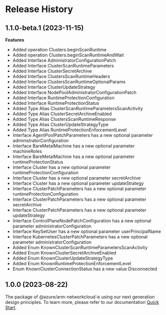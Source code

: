 # Release History
    
## 1.1.0-beta.1 (2023-11-15)
    
**Features**

  - Added operation Clusters.beginScanRuntime
  - Added operation Clusters.beginScanRuntimeAndWait
  - Added Interface AdministratorConfigurationPatch
  - Added Interface ClusterScanRuntimeParameters
  - Added Interface ClusterSecretArchive
  - Added Interface ClustersScanRuntimeHeaders
  - Added Interface ClustersScanRuntimeOptionalParams
  - Added Interface ClusterUpdateStrategy
  - Added Interface NodePoolAdministratorConfigurationPatch
  - Added Interface RuntimeProtectionConfiguration
  - Added Interface RuntimeProtectionStatus
  - Added Type Alias ClusterScanRuntimeParametersScanActivity
  - Added Type Alias ClusterSecretArchiveEnabled
  - Added Type Alias ClustersScanRuntimeResponse
  - Added Type Alias ClusterUpdateStrategyType
  - Added Type Alias RuntimeProtectionEnforcementLevel
  - Interface AgentPoolPatchParameters has a new optional parameter administratorConfiguration
  - Interface BareMetalMachine has a new optional parameter machineRoles
  - Interface BareMetalMachine has a new optional parameter runtimeProtectionStatus
  - Interface Cluster has a new optional parameter runtimeProtectionConfiguration
  - Interface Cluster has a new optional parameter secretArchive
  - Interface Cluster has a new optional parameter updateStrategy
  - Interface ClusterPatchParameters has a new optional parameter runtimeProtectionConfiguration
  - Interface ClusterPatchParameters has a new optional parameter secretArchive
  - Interface ClusterPatchParameters has a new optional parameter updateStrategy
  - Interface ControlPlaneNodePatchConfiguration has a new optional parameter administratorConfiguration
  - Interface KeySetUser has a new optional parameter userPrincipalName
  - Interface KubernetesClusterPatchParameters has a new optional parameter administratorConfiguration
  - Added Enum KnownClusterScanRuntimeParametersScanActivity
  - Added Enum KnownClusterSecretArchiveEnabled
  - Added Enum KnownClusterUpdateStrategyType
  - Added Enum KnownRuntimeProtectionEnforcementLevel
  - Enum KnownClusterConnectionStatus has a new value Disconnected
    
    
## 1.0.0 (2023-08-22)

The package of @azure/arm-networkcloud is using our next generation design principles. To learn more, please refer to our documentation [Quick Start](https://aka.ms/js-track2-quickstart).
